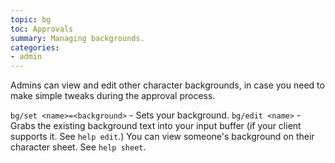 ```yaml
---
topic: bg
toc: Approvals
summary: Managing backgrounds.
categories:
- admin
---
```

Admins can view and edit other character backgrounds, in case you need to make simple tweaks during the approval process.

`bg/set <name>=<background>` - Sets your background.
`bg/edit <name>` - Grabs the existing background text into your input 
       buffer (if your client supports it.  See `help edit`.)
 You can view someone's background on their character sheet.  See `help sheet`.
